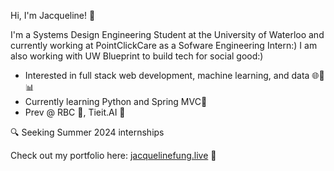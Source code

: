 Hi, I'm Jacqueline! 👋

I'm a Systems Design Engineering Student at the University of Waterloo and currently working at PointClickCare as a Sofware Engineering Intern:) I am also working with UW Blueprint to build tech for social good:)

- Interested in full stack web development, machine learning, and data 🌐🤖📊
- Currently learning Python and Spring MVC🌱
- Prev @ RBC 💼, Tieit.AI 🚀

🔍 Seeking Summer 2024 internships

Check out my portfolio here: [jacquelinefung.live](https://www.jacquelinefung.live/) 🌟
